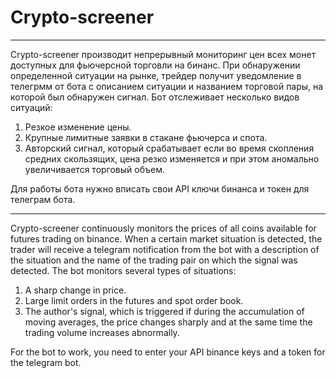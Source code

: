 # Crypto-screener

-------------------------------------------------------------------------------------------------------------------------------------------------------------------------
Crypto-screener производит непрерывный мониторинг цен всех монет доступных для фьючерсной торговли на бинанс. При обнаружении определенной ситуации на рынке, трейдер получит уведомление в телегрмм от бота с описанием ситуации и названием торговой пары, на которой был обнаружен сигнал. Бот отслеживает несколько видов ситуаций:
1. Резкое изменение цены.
2. Крупные лимитные заявки в стакане фьючерса и спота.
3. Авторский сигнал, который срабатывает если во время скопления средних скользящих, цена резко изменяется и при этом аномально увеличивается торговый объем.

Для работы бота нужно вписать свои API ключи бинанса и токен для телеграм бота.


-------------------------------------------------------------------------------------------------------------------------------------------------------------------------
Crypto-screener continuously monitors the prices of all coins available for futures trading on binance. When a certain market situation is detected, the trader will receive a telegram notification from the bot with a description of the situation and the name of the trading pair on which the signal was detected. The bot monitors several types of situations:
1. A sharp change in price.
2. Large limit orders in the futures and spot order book.
3. The author's signal, which is triggered if during the accumulation of moving averages, the price changes sharply and at the same time the trading volume increases abnormally.

For the bot to work, you need to enter your API binance keys and a token for the telegram bot.
